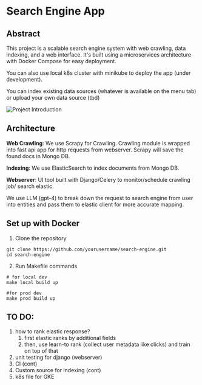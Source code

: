 # Search Engine App

## Abstract

This project is a scalable search engine system with web crawling, data indexing, and a web interface.
It's built using a microservices architecture with Docker Compose for easy deployment.

You can also use local k8s cluster with minikube to deploy the app (under development).

You can index existing data sources (whatever is available on the menu tab) or upload your own data source (tbd)

![Project Introduction](icons/intro.gif)

## Architecture 

**Web Crawling**: We use Scrapy for Crawling. Crawling module is wrapped into fast api app for http requests from webserver. Scrapy will save the found docs in Mongo DB.

**Indexing**: We use ElasticSearch to index documents from Mongo DB. 

**Webserver**: UI tool built with Django/Celery to monitor/schedule crawling job/ search elastic.

We use LLM (gpt-4) to break down the request to search engine from user into entities and pass them to elastic client for more accurate mapping.



## Set up with Docker

1. Clone the repository

```shell
git clone https://github.com/yourusername/search-engine.git
cd search-engine
```

2. Run Makefile commands

```shell
# for local dev
make local build up

#for prod dev
make prod build up
```


## TO DO:


1) how to rank elastic response?
    1) first elastic ranks by additional fields
    2) then, use learn-to rank (collect user metadata like clicks) and train on top of that
2) unit testing for django (webserver)
3) CI (cont)
4) Custom source for indexing (cont)
5) k8s file for GKE